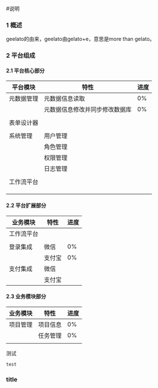 #说明

### 1 概述

geelato的由来，geelato由gelato+e，意思是more than gelato。

### 2 平台组成

#### 2.1 平台核心部分

| **平台模块** | **特性**          | **进度** |
| -------- | --------------- | ------ |
| 元数据管理    | 元数据信息读取         | 0%     |
|          | 元数据信息修改并同步修改数据库 | 0%     |
|          |                 |        |
| 表单设计器    |                 |        |
|          |                 |        |
| 系统管理     | 用户管理            |        |
|          | 角色管理            |        |
|          | 权限管理            |        |
|          | 日志管理            |        |
|          |                 |        |
| 工作流平台    |                 |        |
|          |                 |        |
|          |                 |        |
|          |                 |        |

#### 2.2 平台扩展部分

| **业务模块** | **特性** | **进度** |
| -------- | ------ | ------ |
| 工作流平台    |        |        |
|          |        |        |
| 登录集成     | 微信     | 0%     |
|          | 支付宝    | 0%     |
| 支付集成     | 微信     |        |
|          | 支付宝    |        |


#### 2.3 业务模块部分

| **业务模块** | **特性** | **进度** |
| :------- | ------ | ------ |
| 项目管理     | 项目信息   | 0%     |
|          | 任务管理   | 0%     |
|          |        |        |

测试

```javascript
test
```

### title





